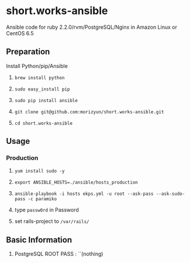 short.works-ansible
====

Ansible code for ruby 2.2.0/rvm/PostgreSQL/Nginx in Amazon Linux or CentOS 6.5

## Preparation

Install Python/pip/Ansible

 1. `brew install python`

 2. `sudo easy_install pip`

 3. `sudo pip install ansible`

 4. `git clone git@github.com:morizyun/short.works-ansible.git`

 5. `cd short.works-ansible`

## Usage

### Production
 1. `yum install sudo -y`

 2. `export ANSIBLE_HOSTS=./ansible/hosts_production`

 3. `ansible-playbook -i hosts ekps.yml -u root --ask-pass --ask-sudo-pass -c paramiko`

 4. type `passw0rd` in Password

 5. set rails-project to `/var/rails/`

## Basic Information

1. PostgreSQL ROOT PASS : ``(nothing)
